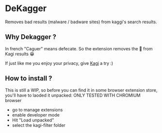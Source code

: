 # DeKagger

Removes bad results (malware / badware sites) from kaggi's search results.


## Why Dekagger ? 
In french "Caguer" means defecate. So the extension removes the 💩 from Kagi results 😁

If just like me you enjoy your privacy, give [Kagi](https://kagi.com) a try :)


## How to install ?
This is still a WIP, so before you can find it in some browser extension store, you'll have to laoded it unpacked:
ONLY TESTED WITH CHROMIUM browser

 - go to manage extensions
 - enable developer mode
 - Hit "Load unpacked"
 - select the kagi-filter folder



